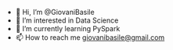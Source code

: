 - 👋 Hi, I’m @GiovaniBasile
- 👀 I’m interested in Data Science
- 🌱 I’m currently learning PySpark
- 📫 How to reach me giovanibasile@gmail.com

<!---
GiovaniBasile/GiovaniBasile is a ✨ special ✨ repository because its `README.md` (this file) appears on your GitHub profile.
You can click the Preview link to take a look at your changes.
--->

